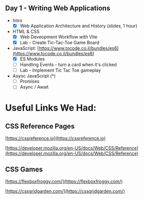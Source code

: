 ## Day 1 - Writing Web Applications

- Intro
  - [x] Web Application Architecture and History (slides, 1 hour)

- HTML & CSS
  - [x] Web Deveopment Workflow with Vite
  - [x] Lab - Create Tic-Tac-Toe Game Board

- JavaScript: [https://www.tocode.co.il/bundles/es6](https://www.tocode.co.il/bundles/es6)
  - [x] ES Modules
  - [ ] Handling Events - turn a card when it's clicked
  - [ ] Lab - Implement Tic Tac Toe gameplay

- Async JavaScript (*)
  - [ ] Promises
  - [ ] Async / Await

# Useful Links We Had:

## CSS Reference Pages

[https://cssreference.io](https://cssreference.io)

[https://developer.mozilla.org/en-US/docs/Web/CSS/Reference](https://developer.mozilla.org/en-US/docs/Web/CSS/Reference)

## CSS Games

[https://flexboxfroggy.com/](https://flexboxfroggy.com/)

[https://cssgridgarden.com/](https://cssgridgarden.com/)


